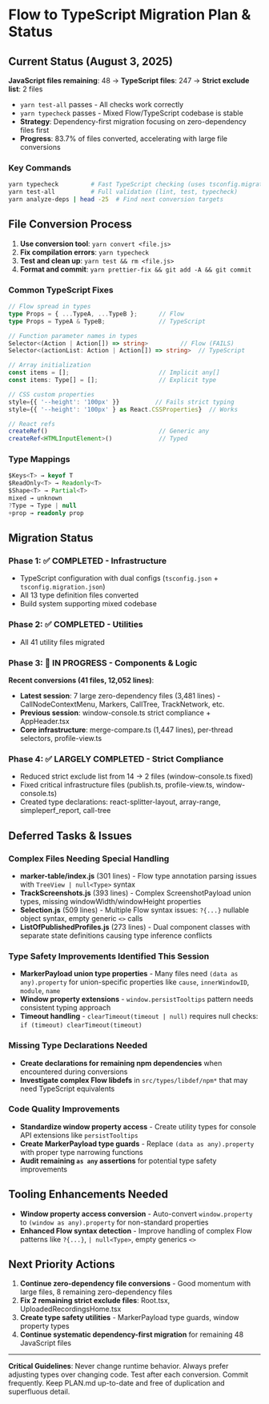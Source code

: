 # Flow to TypeScript Migration Plan & Status

## Current Status (August 3, 2025)

**JavaScript files remaining**: 48 → **TypeScript files**: 247 → **Strict exclude list**: 2 files

- `yarn test-all` passes - All checks work correctly  
- `yarn typecheck` passes - Mixed Flow/TypeScript codebase is stable
- **Strategy**: Dependency-first migration focusing on zero-dependency files first
- **Progress**: 83.7% of files converted, accelerating with large file conversions

### Key Commands
```bash
yarn typecheck         # Fast TypeScript checking (uses tsconfig.migration.json)
yarn test-all          # Full validation (lint, test, typecheck)
yarn analyze-deps | head -25  # Find next conversion targets
```

## File Conversion Process

1. **Use conversion tool**: `yarn convert <file.js>`
2. **Fix compilation errors**: `yarn typecheck`
3. **Test and clean up**: `yarn test && rm <file.js>`
4. **Format and commit**: `yarn prettier-fix && git add -A && git commit`

### Common TypeScript Fixes

```typescript
// Flow spread in types  
type Props = { ...TypeA, ...TypeB };      // Flow
type Props = TypeA & TypeB;               // TypeScript

// Function parameter names in types
Selector<(Action | Action[]) => string>         // Flow (FAILS)
Selector<(actionList: Action | Action[]) => string>  // TypeScript

// Array initialization
const items = [];                         // Implicit any[]
const items: Type[] = [];                 // Explicit type

// CSS custom properties
style={{ '--height': '100px' }}          // Fails strict typing
style={{ '--height': '100px' } as React.CSSProperties}  // Works

// React refs
createRef()                               // Generic any
createRef<HTMLInputElement>()             // Typed
```

### Type Mappings
```typescript
$Keys<T> → keyof T
$ReadOnly<T> → Readonly<T>  
$Shape<T> → Partial<T>
mixed → unknown
?Type → Type | null
+prop → readonly prop
```

## Migration Status

### Phase 1: ✅ COMPLETED - Infrastructure
- TypeScript configuration with dual configs (`tsconfig.json` + `tsconfig.migration.json`)
- All 13 type definition files converted
- Build system supporting mixed codebase

### Phase 2: ✅ COMPLETED - Utilities
- All 41 utility files migrated

### Phase 3: 🚀 IN PROGRESS - Components & Logic
**Recent conversions (41 files, 12,052 lines)**:
- **Latest session**: 7 large zero-dependency files (3,481 lines) - CallNodeContextMenu, Markers, CallTree, TrackNetwork, etc.
- **Previous session**: window-console.ts strict compliance + AppHeader.tsx
- **Core infrastructure**: merge-compare.ts (1,447 lines), per-thread selectors, profile-view.ts

### Phase 4: ✅ LARGELY COMPLETED - Strict Compliance  
- Reduced strict exclude list from 14 → 2 files (window-console.ts fixed)
- Fixed critical infrastructure files (publish.ts, profile-view.ts, window-console.ts)
- Created type declarations: react-splitter-layout, array-range, simpleperf_report, call-tree

## Deferred Tasks & Issues

### Complex Files Needing Special Handling  
- **marker-table/index.js** (301 lines) - Flow type annotation parsing issues with `TreeView | null<Type>` syntax
- **TrackScreenshots.js** (393 lines) - Complex ScreenshotPayload union types, missing windowWidth/windowHeight properties
- **Selection.js** (509 lines) - Multiple Flow syntax issues: `?{...}` nullable object syntax, empty generic `<>` calls
- **ListOfPublishedProfiles.js** (273 lines) - Dual component classes with separate state definitions causing type inference conflicts

### Type Safety Improvements Identified This Session
- **MarkerPayload union type properties** - Many files need `(data as any).property` for union-specific properties like `cause`, `innerWindowID`, `module`, `name`
- **Window property extensions** - `window.persistTooltips` pattern needs consistent typing approach
- **Timeout handling** - `clearTimeout(timeout | null)` requires null checks: `if (timeout) clearTimeout(timeout)`

### Missing Type Declarations Needed
- **Create declarations for remaining npm dependencies** when encountered during conversions
- **Investigate complex Flow libdefs** in `src/types/libdef/npm*` that may need TypeScript equivalents

### Code Quality Improvements
- **Standardize window property access** - Create utility types for console API extensions like `persistTooltips`
- **Create MarkerPayload type guards** - Replace `(data as any).property` with proper type narrowing functions
- **Audit remaining `as any` assertions** for potential type safety improvements

## Tooling Enhancements Needed
- **Window property access conversion** - Auto-convert `window.property` to `(window as any).property` for non-standard properties
- **Enhanced Flow syntax detection** - Improve handling of complex Flow patterns like `?{...}`, `| null<Type>`, empty generics `<>`

## Next Priority Actions

1. **Continue zero-dependency file conversions** - Good momentum with large files, 8 remaining zero-dependency files
2. **Fix 2 remaining strict exclude files**: Root.tsx, UploadedRecordingsHome.tsx  
3. **Create type safety utilities** - MarkerPayload type guards, window property types
4. **Continue systematic dependency-first migration** for remaining 48 JavaScript files

---

**Critical Guidelines**: Never change runtime behavior. Always prefer adjusting types over changing code. Test after each conversion. Commit frequently. Keep PLAN.md up-to-date and free of duplication and superfluous detail.